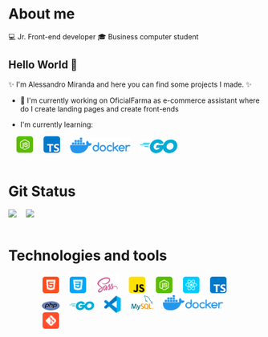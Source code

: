 # About me
:computer: Jr. Front-end developer
:mortar_board: Business computer student

## Hello World  👋
:sparkles: I'm Alessandro Miranda and here you can find some projects I made. :sparkles:

- 🔭 I'm currently working on OficialFarma as e-commerce assistant where do I create landing pages and create front-ends

- I'm currently learning:

<div>
    <img src="./images/nodejs.png" style="width: 35px; margin-left: 15px">
    <img src="./images/ts.png" style="width: 35px; margin-left: 15px">
    <img src="./images/docker.png" style="width: 120px; margin-left: 15px">
    <img src="./images/go-logo-blue.svg" style="width: 75px; margin-left: 15px;">
</div>

<br />

# Git Status

<div>
    <img height="200em" src="https://github-readme-stats-eight-theta.vercel.app/api?username=Alessandro-Miranda&show_icons=true&theme=nightowl&include_all_commits=true&count_private=true"/>
    <img height="200em" src="https://github-readme-stats-eight-theta.vercel.app/api/top-langs/?username=Alessandro-Miranda&layout=compact&langs_count=10&theme=nightowl" style="margin-left: 15px;"/>
</div>

<br />

# Technologies and tools

<div style="max-width: 400px; margin: 0 auto">
    <img src="./images/html.png" style="width: 35px; margin-left: 15px">
    <img src="./images/css.png" style="width: 35px; margin-left: 15px">
    <img src="./images/sass.png" style="width: 45px; margin-left: 15px; margin-bottom: -5px">
    <img src="./images/js.png" style="width: 35px; margin-left: 15px">
    <img src="./images/nodejs.png" style="width: 35px; margin-left: 15px">
    <img src="./images/react.png" style="width: 35px; margin-left: 15px">
    <img src="./images/ts.png" style="width: 35px; margin-left: 15px">
    <img src="./images/php.png" style="width: 35px; margin-left: 15px">
    <img src="./images/go-logo-blue.svg" style="width: 50px; margin-left: 15px;">
    <img src="./images/vs-code.png" style="width: 35px; margin-left: 15px; margin-bottom: -5px">
    <img src="./images/mysql.png" style="width: 45px; margin-left: 15px;">
    <img src="./images/docker.png" style="width: 120px; margin-left: 15px">
    <img src="./images/git.png" style="width: 35px; margin-left: 15px">
</div>
